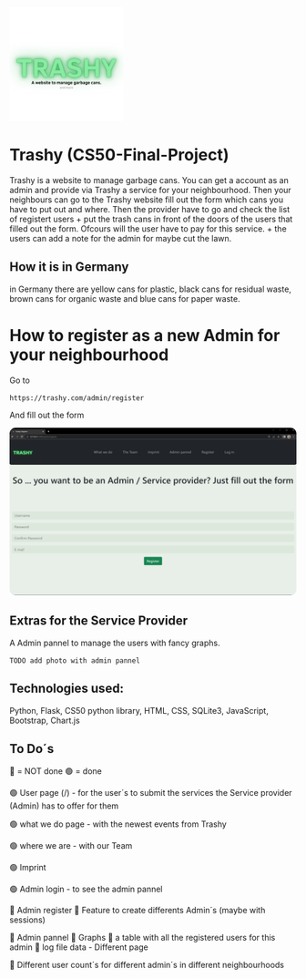 <img width="200px" height="200px" src="/static/Trashy.png" alt="Logo"></a>
# Trashy (CS50-Final-Project)
Trashy is a website to manage garbage cans. 
You can get a account as an admin and provide via Trashy a service for your neighbourhood.
Then your neighbours can go to the Trashy website fill out the form which cans you have to put out and where.
Then the provider have to go and check the list of registert users + put the trash cans in front of the doors of the users that filled out the form.
Ofcours will the user have to pay for this service.
+
the users can add a note for the admin for maybe cut the lawn.


## How it is in Germany
in Germany there are yellow cans for plastic, black cans for residual waste, brown cans for organic waste and blue cans for paper waste.

# How to register as a new Admin for your neighbourhood
Go to

    https://trashy.com/admin/register

And fill out the form

<img width="728" style="border-radius:10px" src="/static/trashy_admin_register.png" alt="Demo register"></a>

## Extras for the Service Provider
A Admin pannel to manage the users with fancy graphs.

    TODO add photo with admin pannel


## Technologies used:
Python, Flask, CS50 python library, HTML, CSS, SQLite3, JavaScript, Bootstrap, Chart.js


## To Do´s
🔴 = NOT done
🟢 = done

🟢 User page (/)
    - for the user´s to submit the services the Service provider (Admin) has to offer for  them

🟢 what we do page
    - with the newest events from Trashy

🟢 where we are 
    - with our Team

🟢 Imprint

🟢 Admin login
    - to see the admin pannel

🔴 Admin register
    🔴 Feature to create differents Admin´s (maybe with sessions)

🔴 Admin pannel
    🔴 Graphs
    🔴 a table with all the registered users for this admin
    🔴 log file data
        - Different page

🔴 Different user count´s for different admin´s in different neighbourhoods

